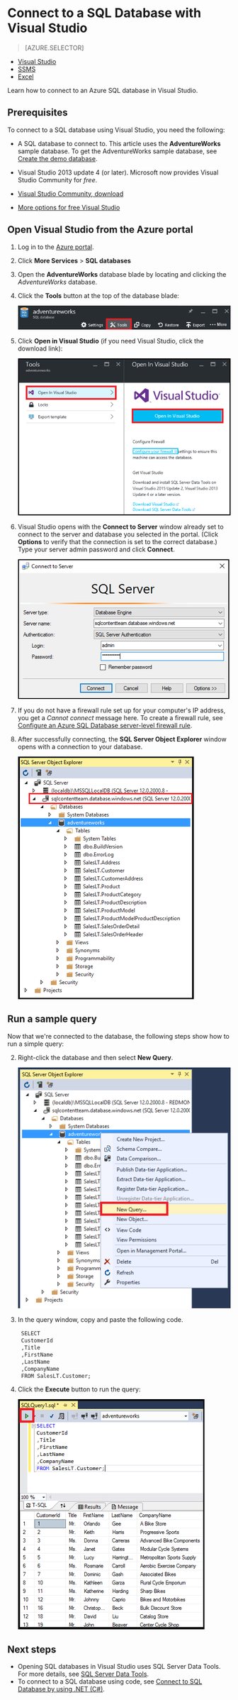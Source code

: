 <properties
	pageTitle="Connect to SQL Database with a C# query | Microsoft Azure"
	description="Write a program in C# to query and connect to SQL database. Info about IP addresses, connection strings, secure login, and free Visual Studio."
	services="sql-database"
	keywords="c# database query, c# query, connect to database, SQL C#"
	documentationCenter=""
	authors="stevestein"
	manager="jhubbard"
	editor=""/>

<tags
	ms.service="sql-database"
	ms.workload="data-management"
	ms.tgt_pltfrm="na"
	ms.devlang="dotnet"
	ms.topic="get-started-article"
	ms.date="08/17/2016"
	ms.author="stevestein"/>



# Connect to a SQL Database with Visual Studio

> [AZURE.SELECTOR]
- [Visual Studio](sql-database-connect-query.md)
- [SSMS](sql-database-connect-query-ssms.md)
- [Excel](sql-database-connect-excel.md)

Learn how to connect to an Azure SQL database in Visual Studio. 

## Prerequisites


To connect to a SQL database using Visual Studio, you need the following: 


- A SQL database to connect to. This article uses the **AdventureWorks** sample database. To get the AdventureWorks sample database, see [Create the demo database](sql-database-get-started.md).


- Visual Studio 2013 update 4 (or later). Microsoft now provides Visual Studio Community for *free*.
 - [Visual Studio Community, download](http://www.visualstudio.com/products/visual-studio-community-vs)
 - [More options for free Visual Studio](http://www.visualstudio.com/products/free-developer-offers-vs.aspx)




## Open Visual Studio from the Azure portal


1. Log in to the [Azure portal](https://portal.azure.com/).

2. Click **More Services** > **SQL databases**
3. Open the **AdventureWorks** database blade by locating and clicking the *AdventureWorks* database.

6. Click the **Tools** button at the top of the database blade:

	![New query. Connect to SQL Database server: SQL Server Management Studio](./media/sql-database-connect-query/tools.png)

7. Click **Open in Visual Studio** (if you need Visual Studio, click the download link):

	![New query. Connect to SQL Database server: SQL Server Management Studio](./media/sql-database-connect-query/open-in-vs.png)


8. Visual Studio opens with the **Connect to Server** window already set to connect to the server and database you selected in the portal.  (Click **Options** to verify that the connection is set to the correct database.)
   Type your server admin password and click **Connect**.


	![New query. Connect to SQL Database server: SQL Server Management Studio](./media/sql-database-connect-query/connect.png)


8. If you do not have a firewall rule set up for your computer's IP address, you get a *Cannot connect* message here. To create a firewall rule, see [Configure an Azure SQL Database server-level firewall rule](sql-database-configure-firewall-settings.md).


9. After successfully connecting, the **SQL Server Object Explorer** window opens with a connection to your database.

	![New query. Connect to SQL Database server: SQL Server Management Studio](./media/sql-database-connect-query/sql-server-object-explorer.png)


## Run a sample query

Now that we're connected to the database, the following steps show how to run a simple query:

2. Right-click the database and then select **New Query**.

	![New query. Connect to SQL Database server: SQL Server Management Studio](./media/sql-database-connect-query/new-query.png)

3. In the query window, copy and paste the following code.

		SELECT
		CustomerId
		,Title
		,FirstName
		,LastName
		,CompanyName
		FROM SalesLT.Customer;

4. Click the **Execute** button to run the query:

	![Success. Connect to SQL Database server: SVisual Studio](./media/sql-database-connect-query/run-query.png)

## Next steps

- Opening SQL databases in Visual Studio uses SQL Server Data Tools. For more details, see [SQL Server Data Tools](https://msdn.microsoft.com/library/hh272686.aspx).
- To connect to a SQL database using code, see [Connect to SQL Database by using .NET (C#)](sql-database-develop-dotnet-simple.md).



